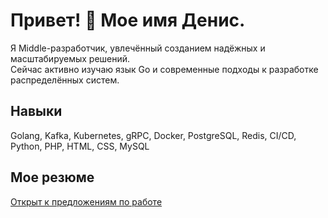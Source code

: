 # Привет! 👋 Мое имя Денис.

Я Middle-разработчик, увлечённый созданием надёжных и масштабируемых решений.  
Сейчас активно изучаю язык Go и современные подходы к разработке распределённых систем.

## Навыки
Golang, Kafka, Kubernetes, gRPC, Docker, PostgreSQL, Redis, CI/CD, Python, PHP, HTML, CSS, MySQL

## Мое резюме
[Открыт к предложениям по работе](https://github.com/DenisUstinov/DenisUstinov/blob/main/CV.md)
